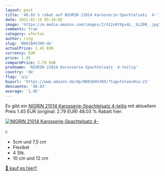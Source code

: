 ```yaml
---
layout: post
title: '48.03 % rabat auf NIGRIN 21014 Karosserie-Spachtelsatz  4-'
date: 2021-01-15 05:34:02
image: 'https://m.media-amazon.com/images/I/412v6YXpx4L._SL200_.jpg'
comments: true
category: ofertas
author: ring
slug: 'B001B4VJKO-de'
actualPrice: 1.45 EUR
currency: EUR
price: 1.45
comparePrice: 2.79 EUR
prodname: 'NIGRIN 21014 Karosserie-Spachtelsatz  4-teilig'
country: 'de'
flag: '🇩🇪'
buyurl: 'https://www.amazon.de/dp/B001B4VJKO/?tag=tolees0ca-21'
descuento: '48.03'
average: '1.45'
---
```


Es gibt ein [NIGRIN 21014 Karosserie-Spachtelsatz  4-teilig](https://www.amazon.de/dp/B001B4VJKO/?tag=tolees0ca-21) mit aktuellem Preis 1.45 EUR (original: 2.79 EUR) 48.03 % Rabatt hier:

[![NIGRIN 21014 Karosserie-Spachtelsatz  4-](https://m.media-amazon.com/images/I/412v6YXpx4L._SL200_.jpg)](https://www.amazon.de/dp/B001B4VJKO/?tag=tolees0ca-21)

ℹ️:

- 5cm und 7,5 cm
- Flexibel
- 4 Stk.
- 10 cm und 12 cm

[🛒 kauf es hier!!](https://www.amazon.de/dp/B001B4VJKO/?tag=tolees0ca-21)
